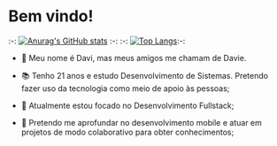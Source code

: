 # Bem vindo!

:-: [![Anurag's GitHub stats](https://github-readme-stats.vercel.app/api?username=daviebatista&show_icons=true&theme=tokyonight)](https://github.com/anuraghazra/github-readme-stats) :-: 
:-: [![Top Langs](https://github-readme-stats.vercel.app/api/top-langs/?username=daviebatista&langs_count=8&layout=compact&theme=tokyonight)](https://github.com/anuraghazra/github-readme-stats):-: 


* 👋 Meu nome é Davi, mas meus amigos me chamam de Davie. 

* 📚 Tenho 21 anos e estudo Desenvolvimento de Sistemas. Pretendo fazer uso da tecnologia como meio de apoio às pessoas;

* 📍 Atualmente estou focado no Desenvolvimento Fullstack;

* 📱 Pretendo me aprofundar no desenvolvimento mobile e atuar em projetos de modo colaborativo para obter conhecimentos;



